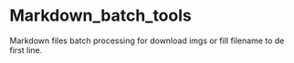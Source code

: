 # Markdown_batch_tools
Markdown files batch processing for download imgs or fill filename to de first line.
